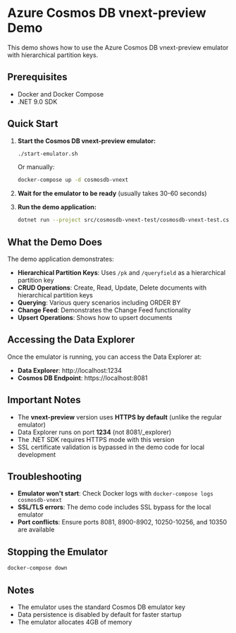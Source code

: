 # Azure Cosmos DB vnext-preview Demo

This demo shows how to use the Azure Cosmos DB vnext-preview emulator with hierarchical partition keys.

## Prerequisites

- Docker and Docker Compose
- .NET 9.0 SDK

## Quick Start

1. **Start the Cosmos DB vnext-preview emulator:**
   ```bash
   ./start-emulator.sh
   ```

   Or manually:
   ```bash
   docker-compose up -d cosmosdb-vnext
   ```

2. **Wait for the emulator to be ready** (usually takes 30-60 seconds)

3. **Run the demo application:**
   ```bash
   dotnet run --project src/cosmosdb-vnext-test/cosmosdb-vnext-test.csproj
   ```

## What the Demo Does

The demo application demonstrates:

- **Hierarchical Partition Keys**: Uses `/pk` and `/queryfield` as a hierarchical partition key
- **CRUD Operations**: Create, Read, Update, Delete documents with hierarchical partition keys
- **Querying**: Various query scenarios including ORDER BY
- **Change Feed**: Demonstrates the Change Feed functionality
- **Upsert Operations**: Shows how to upsert documents

## Accessing the Data Explorer

Once the emulator is running, you can access the Data Explorer at:
- **Data Explorer**: http://localhost:1234
- **Cosmos DB Endpoint**: https://localhost:8081

## Important Notes

- The **vnext-preview** version uses **HTTPS by default** (unlike the regular emulator)
- Data Explorer runs on port **1234** (not 8081/_explorer)
- The .NET SDK requires HTTPS mode with this version
- SSL certificate validation is bypassed in the demo code for local development

## Troubleshooting

- **Emulator won't start**: Check Docker logs with `docker-compose logs cosmosdb-vnext`
- **SSL/TLS errors**: The demo code includes SSL bypass for the local emulator
- **Port conflicts**: Ensure ports 8081, 8900-8902, 10250-10256, and 10350 are available

## Stopping the Emulator

```bash
docker-compose down
```

## Notes

- The emulator uses the standard Cosmos DB emulator key
- Data persistence is disabled by default for faster startup
- The emulator allocates 4GB of memory
